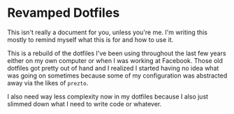 # Revamped Dotfiles

This isn't really a document for you, unless you're me. I'm writing this mostly to remind myself what this is for and how to use it.

This is a rebuild of the dotfiles I've been using throughout the last few years either on my own computer or when I was working at Facebook. Those old dotfiles got pretty out of hand and I realized I started having no idea what was going on sometimes because some of my configuration was abstracted away via the likes of `prezto`.

I also need way less complexity now in my dotfiles because I also just slimmed down what I need to write code or whatever.

